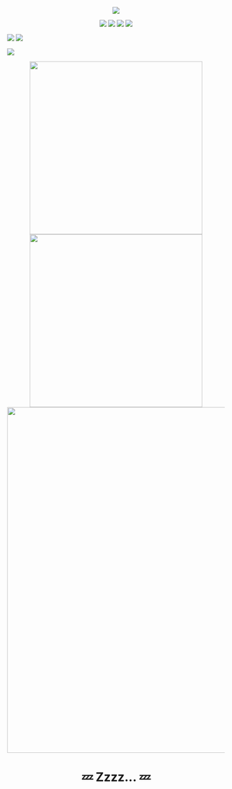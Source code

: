 <p align="center">
<img src="https://capsule-render.vercel.app/api?type=waving&color=timeGradient&height=300&&section=header&text=GitHub年度大会员&fontSize=90&fontAlign=50&fontAlignY=30&desc=有效期至2333年01月14日&descAlign=50&descSize=30&descAlignY=60&animation=twinkling" />
</p>

<p align="center">
<a href="https://github.com/SleeeepyZhou"><img src="https://img.shields.io/badge/GitHub-SleeeepyZhou-blue?logo=github" /></a>
<a href="https://gitee.com/SleeeepyZhou"><img src="https://img.shields.io/badge/Gitee-SleeeepyZhou-orange?logo=gitee" /></a>
<a href="https://space.bilibili.com/360375877"><img src="https://img.shields.io/badge/BiliBili-SleeeepyZhou-pink?logo=bilibili" /></a>
<a href="https://steamcommunity.com/id/SleeeepyZhou/"><img src="https://img.shields.io/badge/Steam-SleeeepyZhou-black?logo=steam" /></a>


<a href="https://www.reddit.com/user/SleeeepyZhou/"><img src="https://img.shields.io/badge/Reddit-SleeeepyZhou-red?logo=reddit" /></a>
<a href="https://civitai.com/user/SleeeepyZhou"><img src="https://img.shields.io/badge/Civitai-SleeeepyZhou-0040FE" /></a>


<img src="https://komarev.com/ghpvc/?username=SleeeepyZhou&abbreviated=true" />
</p>


<p align="center">
<img align="center" width="400" src="https://github-readme-stats.vercel.app/api?username=SleeeepyZhou&theme=transparent&show_icons=true&hide_border=true&show=reviews&hide_title=true&hide=contribs&number_format=long&count_private=true" />
<img align="center" width="400" src="https://streak-stats.demolab.com?user=SleeeepyZhou&theme=transparent&hide_border=true" />
<br/>
<img width="800" src="https://github-readme-activity-graph.vercel.app/graph?username=SleeeepyZhou&theme=github-compact&hide_border=true&area=true&custom_title=Contribution%20Graph&count_private=true" />


<h1 align="center"> 💤 Zzzz... 💤 </h1>


<!--
<img align="center" src="https://github-readme-stats.vercel.app/api/top-langs/?username=SleeeepyZhou&theme=transparent&hide_border=true&layout=donut-vertical&langs_count=6" />

**SleeeepyZhou/SleeeepyZhou** is a ✨ _special_ ✨ repository because its `README.md` (this file) appears on your GitHub profile.

<p>&nbsp;<img align="center" src="https://github-readme-stats.vercel.app/api?username=SleeeepyZhou&show_icons=true&locale=en" alt="SleeeepyZhou" /></p>

Here are some ideas to get you started:

- 🔭 I’m currently working on ...
- 🌱 I’m currently learning ...
- 👯 I’m looking to collaborate on ...
- 🤔 I’m looking for help with ...
- 💬 Ask me about B...
- 📫 How to reach me: ...
- 😄 Pronouns: ...
- ⚡ Fun fact: ...
-->
